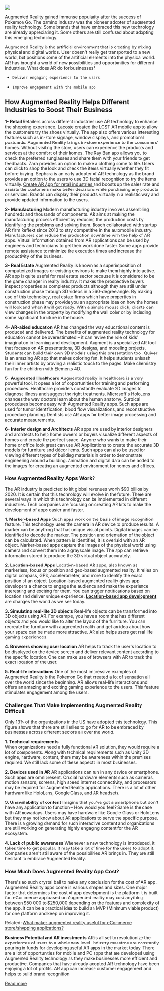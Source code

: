 ![](https://images.viblo.asia/b0a99188-3d15-4512-af2d-3382ff328c1d.gif)

Augmented Reality gained immense popularity after the success of Pokemon Go. The gaming industry was the pioneer adopter of augmented reality technology. Some brands that have embraced this new technology are already appreciating it. Some others are still confused about adopting this emerging technology.

Augmented Reality is the artificial environment that is creating by mixing physical and digital worlds. User doesn't really get transported to a new world, but positions some of the artificial elements into the physical world. AR has brought a world of new possibilities and opportunities for different industries. What does AR do for businesses?


*     Deliver engaging experience to the users
*     Improve engagement with the mobile app

## How Augmented Reality Helps Different Industries to Boost Their Business

**1- Retail**
Retailers across different industries use AR technology to enhance the shopping experience. Lacoste created the LCST AR mobile app to allow the customers try the shoes virtually. The app also offers various interesting features such as in-store signage, window displays, and promotional postcards. Augmented Reality brings in-store experience to the consumers' homes. Without visiting the store, users can experience the products and services at the comfort of their homes. The Ray Ban app allows you to check the preferred sunglasses and share them with your friends to get feedbacks. Zara provides an option to make a clothing come to life. Users can click to shop the look and check the items virtually whether they fit before buying. Sephora is an early adopter of AR technology as the brand provides an option to the users to use 3D facial recognition to try the items virtually. [Create AR App for retail industries ](https://i-verve.com/blog/how-to-create-ar-app-for-retail) and boosts up the sales rate and assists the customers make better decisions while purchasing any products or services. Brands can display their products virtually in a realistic way and provide updated information to the users. 

**2- Manufacturing**
Modern manufacturing industry involves assembling hundreds and thousands of components. AR aims at making the manufacturing process efficient by reducing the production costs by identifying the problems and solving them. Bosch collaborated with startup AR firm Reflekt since 2013 to stay competitive in the automobile industry. Manufacturers can reduce the production downtime with the help of AR apps. Virtual information obtained from AR applications can be used by engineers and technicians to get their work done faster. Some apps provide remote assistance to minimize the execution times and increase the productivity of the business. 

**3- Real Estate**
Augmented Reality is known as a superimposition of computerized images or existing environs to make them highly interactive. AR app is quite useful for real estate sector because it is considered to be the game changer in realty industry. It makes the prospective buyers inspect properties as completed products although they are still under construction phase through 3D videos in a 360-degree angle. By making use of this technology, real estate firms which have properties in construction phase may provide you an appropriate idea on how the homes will look and when it will get ready. With a simple mouse click, clients can view changes in the property by modifying the wall color or by including some significant furniture in the house.

**4- AR-aided education**
AR has changed the way educational content is produced and delivered. The benefits of augmented reality technology for education cannot be overestimated – it can revive the role of kids' imagination in learning and development. Augment is a specialized AR tool that focuses on AR presentations, 3D designs, and modeling projects. Students can build their own 3D models using this presentation tool. Quiver is an amazing AR app that makes coloring fun. It helps students unleash their inner artists by proving a realistic touch to the pages. Make chemistry fun for the children with Elements 4D.

**5- Augmented Healthcare**
Augmented reality in healthcare is a very powerful tool. It opens a lot of opportunities for training and performing procedures. Healthcare providers constantly evaluate 2D images to diagnose illness and suggest the right treatments. Microsoft's HoloLens changes the way doctors learn about the human anatomy. Surgical procedures become easy with Augmented Reality apps. Such apps are used for tumor identification, blood flow visualizations, and reconstructive procedure planning. Dentists use AR apps for better image processing and accurate measurements. 

**6- Interior design and Architects**
AR apps are used by interior designers and architects to help home owners or buyers visualize different aspects of homes and create the perfect space. Anyone who wants to make their home or office look great can use AR Applications to create the accurate 3D models for furniture and décor items. Such apps can also be used for viewing different types of building materials in order to demonstrate engineering around a building. Animation and digital data can be added to the images for creating an augmented environment for homes and offices.

### How Augmented Reality Apps Work?
The AR industry is predicted to hit global revenues worth $90 billion by 2020. It is certain that this technology will evolve in the future. There are several ways in which this technology can be implemented in different industries. Tech companies are focusing on creating AR kits to make the development of apps easier and faster.

**1. Marker-based Apps**
Such apps work on the basis of image recognition feature. This technology uses the camera in AR device to produce results. A marker can be anything that has unique visual points. Digital images can be identified to decode the marker. The position and orientation of the object can be calculated. When pattern is identified, it is overlaid with an AR object. Marker-based apps capture the images of the physical world using camera and convert them into a grayscale image. The app can retrieve information stored to produce the 3D virtual object accurately. 

**2. Location-based Apps**
Location-based AR apps, also known as markerless, focus on position and geo-based augmented reality. It relies on digital compass, GPS, accelerometer, and more to identify the exact position of an object. Location-based augmented reality gives app developers a chance to engage the audience and make the experience interesting and exciting for them. You can trigger notifications based on location and deliver unique experience. [**Location-based app development**](https://i-verve.com/blog/location-based-website-apps-development) are changes the world as we see today.

**3. Simulating real-life 3D objects**
Real-life objects can be transformed into 3D objects using AR. For example, you have a room that has different objects and you would like to alter the layout of the furniture. You can recreate the furniture with augmented reality and get an idea about how your space can be made more attractive. AR also helps users get real life gaming experiences.

**4. Browsers showing user location**
AR helps to track the user's location to be displayed on the device screen and deliver relevant content according to the specific location. One can make use of browsers with AR to track the exact location of the user. 

**5. Real-life interactions**
One of the most impressive examples of Augmented Reality is the Pokemon Go that created a lot of sensation all over the world since the beginning. AR allows real-life interactions and offers an amazing and exciting gaming experience to the users. This feature stimulates engagement among the users. 

### Challenges That Make Implementing Augmented Reality Difficult 
Only 13% of the organizations in the US have adopted this technology. This figure shows that there are still miles to go for AR to be embraced by businesses across different sectors all over the world. 

**1. Technical requirements**  
When organizations need a fully functional AR solution, they would require a lot of components. Along with technical requirements such as Unity 3D engine, hardware, content, there may be awareness within the premises required. We still lack some of these aspects in most businesses.

**2. Devices used in AR**
AR applications can run in any device or smartphone. Such apps are omnipresent. Crucial hardware elements such as cameras, motion sensors, screens, high speed internet connectivity, and processors may be required for Augmented Reality applications. There is a lot of other hardware like HoloLens, Google Glass, and AR headsets. 

**3. Unavailability of content**
Imagine that you've got a smartphone but don't have any application to function – How would you feel? Same is the case with AR nowadays. Users may have hardware like Google Glass or HoloLens but they may not know about AR applications to serve the specific purpose. There is a growing demand for such interactive content and organizations are still working on generating highly engaging content for the AR ecosystem. 

**4. Lack of public awareness**
Whenever a new technology is introduced, it takes time to get popular. It may take a lot of time for the users to adopt it. Companies aren't still aware of the possibilities AR brings in. They are still hesitant to embrace Augmented Reality. 

### How Much Does Augmented Reality App Cost?
There's no such crystal ball to make any conclusion for the cost of AR app. Augmented Reality apps come in various shapes and sizes. One major factor that determines the cost of app development is the platform it is built for. eCommerce app based on Augmented reality may cost anything between $50 000 to $250,000 depending on the features and complexity of the app. It can be a practical idea to build an MVP (Minimum viable product) for one platform and keep on improving it.

Related: [What makes augmented reality useful for eCommerce store/shopping applications?](https://i-verve.com/blog/augmented-reality-for-eCommerce-store-shopping-apps)

**Business Potential and AR investments** 
AR is all set to revolutionize the experiences of users to a whole new level. Industry maestros are constantly pouring in funds for developing useful AR apps in the market today. There are a lot of opportunities for mobile and PC apps that are developed using Augmented Reality technology as they make businesses more efficient and productive. Companies that have already adopted AR technology have been enjoying a lot of profits. AR app can increase customer engagement and helps to build brand recognition.

[Read more](https://dev.to/iverve/planning-to-develop-an-augmented-reality-app--consider-these-factors-4o4g)